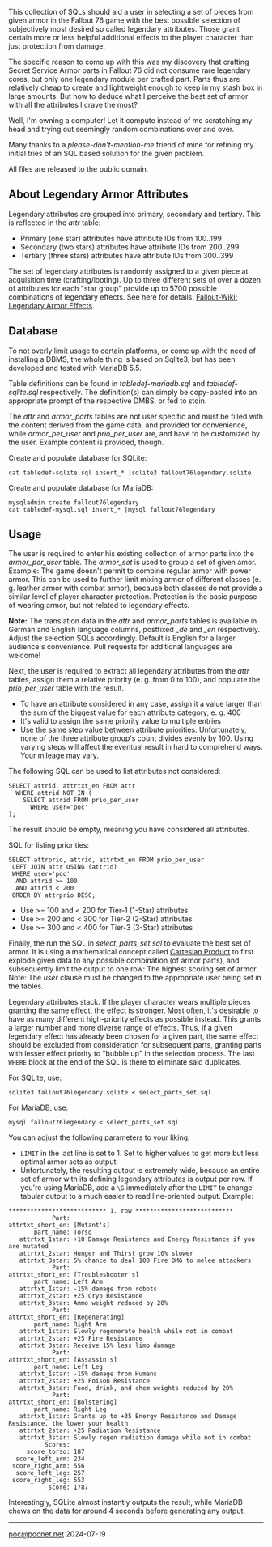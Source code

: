 This collection of SQLs should aid a user in selecting a set of pieces from given armor in the Fallout 76 game with the best possible selection of subjectively most desired so called legendary attributes. Those grant certain more or less helpful additional effects to the player character than just protection from damage.

The specific reason to come up with this was my discovery that crafting Secret Service Armor parts in Fallout 76 did not consume rare legendary cores, but only one legendary module per crafted part. Parts thus are relatively cheap to create and lightweight enough to keep in my stash box in large amounts. But how to deduce what I perceive the best set of armor with all the attributes I crave the most?

Well, I'm owning a computer! Let it compute instead of me scratching my head and trying out seemingly random combinations over and over.

Many thanks to a *please-don't-mention-me* friend of mine for refining my initial tries of an SQL based solution for the given problem.

All files are released to the public domain.

## About Legendary Armor Attributes
Legendary attributes are grouped into primary, secondary and tertiary. This is reflected in the *attr* table:
- Primary (one star) attributes have attribute IDs from 100..199
- Secondary (two stars) attributes have attribute IDs from 200..299
- Tertiary (three stars) attributes have attribute IDs from 300..399

The set of legendary attributes is randomly assigned to a given piece at acquisition time (crafting/looting). Up to three different sets of over a dozen of attributes for each "star group" provide up to 5700 possible combinations of legendary effects. See here for details: [Fallout-Wiki: Legendary Armor Effects](https://fallout.fandom.com/wiki/Fallout_76_legendary_armor_effects).

## Database
To not overly limit usage to certain platforms, or come up with the need of installing a DBMS, the whole thing is based on Sqlite3, but has been developed and tested with MariaDB 5.5.

Table definitions can be found in *tabledef-mariadb.sql* and *tabledef-sqlite.sql* respectively. The definition(s) can simply be copy-pasted into an appropriate prompt of the respective DMBS, or fed to stdin.

The *attr* and *armor_parts* tables are not user specific and must be filled with the content derived from the game data, and provided for convenience, while *armor_per_user* and *prio_per_user* are, and have to be customized by the user. Example content is provided, though.

Create and populate database for SQLite:
```
cat tabledef-sqlite.sql insert_* |sqlite3 fallout76legendary.sqlite
```
Create and populate database for MariaDB:
```
mysqladmin create fallout76legendary
cat tabledef-mysql.sql insert_* |mysql fallout76legendary
```

## Usage
The user is required to enter his existing collection of armor parts into the *armor_per_user* table. The *armor_set* is used to group a set of given amor. Example: The game doesn't permit to combine regular armor with power armor. This can be used to further limit mixing armor of different classes (e. g. leather armor with combat armor), because both classes do not provide a similar level of player character protection. Protection is the basic purpose of wearing armor, but not related to legendary effects.

**Note:** The translation data in the *attr* and *armor_parts* tables is available in German and English language columns, postfixed *_de* and *_en* respectively. Adjust the selection SQLs accordingly. Default is English for a larger audience's convenience. Pull requests for additional languages are welcome!

Next, the user is required to extract all legendary attributes from the *attr* tables, assign them a relative priority (e. g. from 0 to 100), and populate the *prio_per_user* table with the result.
- To have an attribute considered in any case, assign it a value larger than the sum of the biggest value for each attribute category, e. g. 400
- It's valid to assign the same priority value to multiple entries
- Use the same step value between attribute priorities. Unfortunately, none of the three attribute group's count divides evenly by 100. Using varying steps will affect the eventual result in hard to comprehend ways. Your mileage may vary.

The following SQL can be used to list attributes not considered:
```
SELECT attrid, attrtxt_en FROM attr
  WHERE attrid NOT IN (
    SELECT attrid FROM prio_per_user
      WHERE user='poc'
);
```
The result should be empty, meaning you have considered all attributes.

SQL for listing priorities:
```
SELECT attrprio, attrid, attrtxt_en FROM prio_per_user
 LEFT JOIN attr USING (attrid)
 WHERE user='poc'
  AND attrid >= 100
  AND attrid < 200
 ORDER BY attrprio DESC;
```
- Use >= 100 and < 200 for Tier-1 (1-Star) attributes
- Use >= 200 and < 300 for Tier-2 (2-Star) attributes
- Use >= 300 and < 400 for Tier-3 (3-Star) attributes

Finally, the run the SQL in *select_parts_set.sql* to evaluate the best set of armor. It is using a mathematical concept called [Cartesian Product](https://en.wikipedia.org/wiki/Cartesian_product) to first explode given data to any possible combination (of armor parts), and subsequently limit the output to one row: The highest scoring set of armor. Note: The *user* clause must be changed to the appropriate user being set in the tables.

Legendary attributes stack. If the player character wears multiple pieces granting the same effect, the effect is stronger. Most often, it's desirable to have as many different high-priority effects as possible instead. This grants a larger number and more diverse range of effects. Thus, if a given legendary effect has already been chosen for a given part, the same effect should be excluded from consideration for subsequent parts, granting parts with lesser effect priority to "bubble up" in the selection process. The last `WHERE` block at the end of the SQL is there to eliminate said duplicates.

For SQLite, use:
```
sqlite3 fallout76legendary.sqlite < select_parts_set.sql
```
For MariaDB, use:
```
mysql fallout76legendary < select_parts_set.sql
```
You can adjust the following parameters to your liking:
- `LIMIT` in the last line is set to 1. Set to higher values to get more but less optimal armor sets as output.
- Unfortunately, the resulting output is extremely wide, because an entire set of armor with its defining legendary attributes is output per row. If you're using MariaDB, add a `\G` immediately after the `LIMIT` to change tabular output to a much easier to read line-oriented output. Example:
```
*************************** 1. row ***************************
            Part:
attrtxt_short_en: [Mutant's]
       part_name: Torso
   attrtxt_1star: +10 Damage Resistance and Energy Resistance if you are mutated
   attrtxt_2star: Hunger and Thirst grow 10% slower
   attrtxt_3star: 5% chance to deal 100 Fire DMG to melee attackers
            Part:
attrtxt_short_en: [Troubleshooter's]
       part_name: Left Arm
   attrtxt_1star: -15% damage from robots
   attrtxt_2star: +25 Cryo Resistance
   attrtxt_3star: Ammo weight reduced by 20%
            Part:
attrtxt_short_en: [Regenerating]
       part_name: Right Arm
   attrtxt_1star: Slowly regenerate health while not in combat
   attrtxt_2star: +25 Fire Resistance
   attrtxt_3star: Receive 15% less limb damage
            Part:
attrtxt_short_en: [Assassin's]
       part_name: Left Leg
   attrtxt_1star: -15% damage from Humans
   attrtxt_2star: +25 Poison Resistance
   attrtxt_3star: Food, drink, and chem weights reduced by 20%
            Part:
attrtxt_short_en: [Bolstering]
       part_name: Right Leg
   attrtxt_1star: Grants up to +35 Energy Resistance and Damage Resistance, the lower your health
   attrtxt_2star: +25 Radiation Resistance
   attrtxt_3star: Slowly regen radiation damage while not in combat
          Scores:
     score_torso: 187
  score_left_arm: 234
 score_right_arm: 556
  score_left_leg: 257
 score_right_leg: 553
           score: 1787
```
Interestingly, SQLite almost instantly outputs the result, while MariaDB chews on the data for around 4 seconds before generating any output.

----
poc@pocnet.net 2024-07-19
